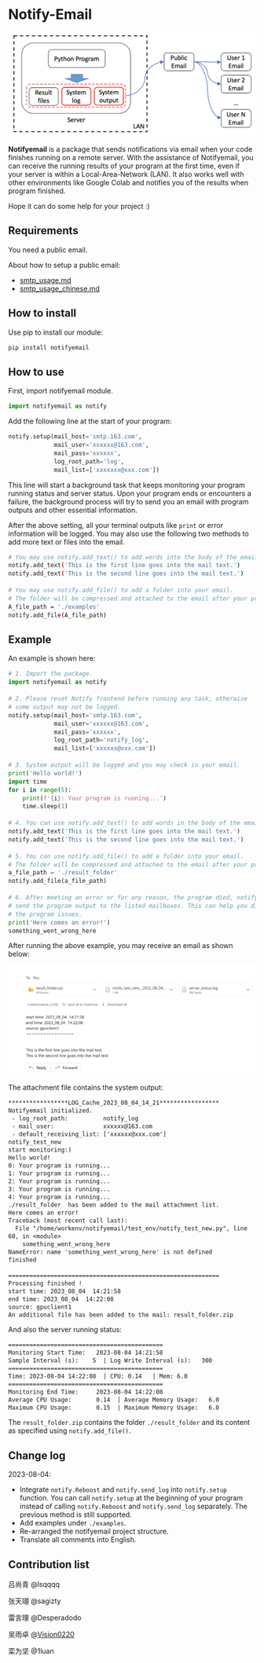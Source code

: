 # Notify-Email

![](.assets/notifyemail_structure.png)

**Notifyemail** is a package that sends notifications via email when your code finishes running on a remote server. With the assistance of Notifyemail, you can receive the running results of your program at the first time, even if your server is within a Local-Area-Network (LAN). It also works well with other environments like Google Colab and notifies you of the results when program finished.

Hope it can do some help for your project :)


## Requirements

You need a public email. 

About how to setup a public email:
* [smtp_usage.md](./smtp_usage.md)
* [smtp_usage_chinese.md](./smtp_usage_chinese.md)


## How to install

Use pip to install our module:

```bash
pip install notifyemail
```


## How to use

First, import notifyemail module.

```python
import notifyemail as notify
```

Add the following line at the start of your program:
```python
notify.setup(mail_host='smtp.163.com', 
             mail_user='xxxxxx@163.com', 
             mail_pass='xxxxxx',
             log_root_path='log', 
             mail_list=['xxxxxxx@xxx.com'])
```

This line will start a background task that keeps monitoring your program running status and server status. Upon your program ends or encounters a failure, the background process will try to send you an email with program outputs and other essential information.

After the above setting, all your terminal outputs like `print` or error information will be logged. You may also use the following two methods to add more text or files into the email.

```bash
# You may use notify.add_text() to add words into the body of the email.
notify.add_text('This is the first line goes into the mail text.')
notify.add_text('This is the second line goes into the mail text.')

# You may use notify.add_file() to add a folder into your email.
# The folder will be compressed and attached to the email after your program ends.
A_file_path = './examples'
notify.add_file(A_file_path)
```


## Example

An example is shown here:

```python
# 1. Import the package.
import notifyemail as notify

# 2. Please reset Notify frontend before running any task, otherwise 
# some output may not be logged.
notify.setup(mail_host='smtp.163.com', 
             mail_user='xxxxxx@163.com', 
             mail_pass='xxxxxx',
             log_root_path='notify_log', 
             mail_list=['xxxxxx@xxx.com'])

# 3. System output will be logged and you may check in your email.
print('Hello world!')
import time
for i in range(5):
    print(f'{i}: Your program is running...')
    time.sleep(1)

# 4. You can use notify.add_text() to add words in the body of the email.
notify.add_text('This is the first line goes into the mail text.')
notify.add_text('This is the second line goes into the mail text.')

# 5. You can use notify.add_file() to add a folder into your email.
# The folder will be compressed and attached to the email after your program ends.
a_file_path = './result_folder'
notify.add_file(a_file_path)

# 6. After meeting an error or for any reason, the program died, notifyemail will try to 
# send the program output to the listed mailboxes. This can help you diagnosis 
# the program issues.
print('Here comes an error!')
something_went_wrong_here
```

After running the above example, you may receive an email as shown below:

![](.assets/mailbox.png)


The attachment file contains the system output:

```text
*****************LOG_Cache_2023_08_04_14_21*****************
Notifyemail initialized.
 - log_root_path:          notify_log
 - mail_user:              xxxxxx@163.com
 - default_receiving_list: ['xxxxxx@xxx.com']
notify_test_new
start monitoring:)
Hello world!
0: Your program is running...
1: Your program is running...
2: Your program is running...
3: Your program is running...
4: Your program is running...
./result_folder  has been added to the mail attachment list.
Here comes an error!
Traceback (most recent call last):
  File "/home/workenv/notifyemail/test_env/notify_test_new.py", line 60, in <module>
    something_went_wrong_here
NameError: name 'something_went_wrong_here' is not defined
finished

============================================================
Processing finished !
start time: 2023_08_04  14:21:58
end time: 2023_08_04  14:22:08
source: gpuclient1
An additional file has been added to the mail: result_folder.zip
```

And also the server running status:

```text
============================================
Monitoring Start Time:   2023-08-04 14:21:58
Sample Interval (s):    5  | Log Write Interval (s):   300  
============================================
Time: 2023-08-04 14:22:08  | CPU: 0.14   | Mem: 6.0    
============================================
Monitoring End Time:     2023-08-04 14:22:08
Average CPU Usage:       0.14  | Average Memory Usage:   6.0
Maximum CPU Usage:       0.15  | Maximum Memory Usage:   6.0
```

The `result_folder.zip` contains the folder `./result_folder` and its content as specified using `notify.add_file()`.


## Change log

2023-08-04:
* Integrate `notify.Reboost` and `notify.send_log` into `notify.setup` function. You can call `notify.setup` at the beginning of your program instead of calling `notify.Reboost` and `notify.send_log` separately. The previous method is still supported.
* Add examples under `./examples`.
* Re-arranged the notifyemail project structure.
* Translate all comments into English.


## Contribution list

吕尚青  @lsqqqq

张天翊  @sagizty

雷言理  @Desperadodo

吴雨卓 @[Vision0220](https://github.com/Vision0220)

栾为坚 @1luan

